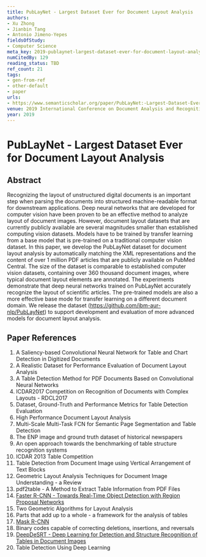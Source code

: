 ```yaml
---
title: PubLayNet - Largest Dataset Ever for Document Layout Analysis
authors:
- Xu Zhong
- Jianbin Tang
- Antonio Jimeno-Yepes
fieldsOfStudy:
- Computer Science
meta_key: 2019-publaynet-largest-dataset-ever-for-document-layout-analysis
numCitedBy: 129
reading_status: TBD
ref_count: 21
tags:
- gen-from-ref
- other-default
- paper
urls:
- https://www.semanticscholar.org/paper/PubLayNet:-Largest-Dataset-Ever-for-Document-Layout-Zhong-Tang/b5799d10df17de3232540e990da69553800d6376?sort=total-citations
venue: 2019 International Conference on Document Analysis and Recognition (ICDAR)
year: 2019
---
```


# PubLayNet - Largest Dataset Ever for Document Layout Analysis

## Abstract

Recognizing the layout of unstructured digital documents is an important step when parsing the documents into structured machine-readable format for downstream applications. Deep neural networks that are developed for computer vision have been proven to be an effective method to analyze layout of document images. However, document layout datasets that are currently publicly available are several magnitudes smaller than established computing vision datasets. Models have to be trained by transfer learning from a base model that is pre-trained on a traditional computer vision dataset. In this paper, we develop the PubLayNet dataset for document layout analysis by automatically matching the XML representations and the content of over 1 million PDF articles that are publicly available on PubMed Central. The size of the dataset is comparable to established computer vision datasets, containing over 360 thousand document images, where typical document layout elements are annotated. The experiments demonstrate that deep neural networks trained on PubLayNet accurately recognize the layout of scientific articles. The pre-trained models are also a more effective base mode for transfer learning on a different document domain. We release the dataset (https://github.com/ibm-aur-nlp/PubLayNet) to support development and evaluation of more advanced models for document layout analysis.

## Paper References

1. A Saliency-based Convolutional Neural Network for Table and Chart Detection in Digitized Documents
2. A Realistic Dataset for Performance Evaluation of Document Layout Analysis
3. A Table Detection Method for PDF Documents Based on Convolutional Neural Networks
4. ICDAR2017 Competition on Recognition of Documents with Complex Layouts - RDCL2017
5. Dataset, Ground-Truth and Performance Metrics for Table Detection Evaluation
6. High Performance Document Layout Analysis
7. Multi-Scale Multi-Task FCN for Semantic Page Segmentation and Table Detection
8. The ENP image and ground truth dataset of historical newspapers
9. An open approach towards the benchmarking of table structure recognition systems
10. ICDAR 2013 Table Competition
11. Table Detection from Document Image using Vertical Arrangement of Text Blocks
12. Geometric Layout Analysis Techniques for Document Image Understanding - a Review
13. pdf2table - A Method to Extract Table Information from PDF Files
14. [Faster R-CNN - Towards Real-Time Object Detection with Region Proposal Networks](2015-faster-r-cnn.md)
15. Two Geometric Algorithms for Layout Analysis
16. Parts that add up to a whole - a framework for the analysis of tables
17. [Mask R-CNN](2017-mask-r-cnn.md)
18. Binary codes capable of correcting deletions, insertions, and reversals
19. [DeepDeSRT - Deep Learning for Detection and Structure Recognition of Tables in Document Images](2017-deepdesrt-deep-learning-for-detection-and-structure-recognition-of-tables-in-document-images)
20. Table Detection Using Deep Learning
